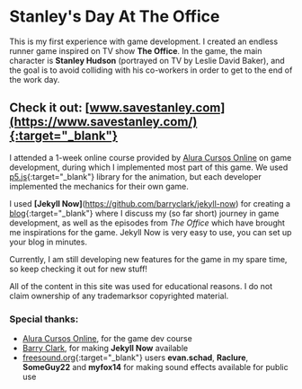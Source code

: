 # Stanley's Day At The Office

This is my first experience with game development. I created an endless runner game inspired on TV show **The Office**. In the game, the main character is **Stanley Hudson** (portrayed on TV by Leslie David Baker), and the goal is to avoid colliding with his co-workers in order to get to the end of the work day.

## Check it out: [www.savestanley.com](https://www.savestanley.com/){:target="_blank"}

I attended a 1-week online course provided by [Alura Cursos Online](https://github.com/alura-cursos) on game development, during which I implemented most part of this game. We used [p5.js](https://p5js.org/){:target="_blank"} library for the animation, but each developer implemented the mechanics for their own game.

I used **[Jekyll Now]**(https://github.com/barryclark/jekyll-now) for creating a [blog](https://www.savestanley.com/){:target="_blank"} where I discuss my (so far short) journey in game development, as well as the episodes from _The Office_ which have brought me inspirations for the game. Jekyll Now is very easy to use, you can set up your blog in minutes.

Currently, I am still developing new features for the game in my spare time, so keep checking it out for new stuff!

All of the content in this site was used for educational reasons. I do not claim ownership of any trademarksor copyrighted material.

### Special thanks:
- [Alura Cursos Online](https://github.com/alura-cursos), for the game dev course
- [Barry Clark](https://github.com/barryclark/jekyll-now), for making **Jekyll Now** available
- [freesound.org](https://freesound.org/){:target="_blank"} users **evan.schad**, **Raclure**, **SomeGuy22** and **myfox14** for making sound effects available for public use